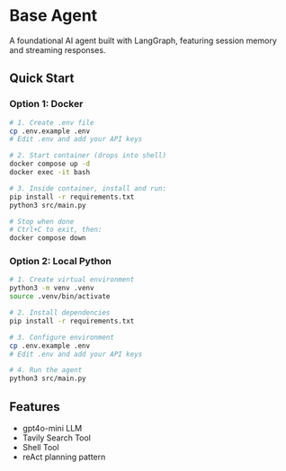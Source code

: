 # Base Agent

A foundational AI agent built with LangGraph, featuring session memory and streaming responses.

## Quick Start

### Option 1: Docker

```bash
# 1. Create .env file
cp .env.example .env
# Edit .env and add your API keys

# 2. Start container (drops into shell)
docker compose up -d
docker exec -it bash

# 3. Inside container, install and run:
pip install -r requirements.txt
python3 src/main.py

# Stop when done
# Ctrl+C to exit, then:
docker compose down
```

### Option 2: Local Python

```bash
# 1. Create virtual environment
python3 -m venv .venv
source .venv/bin/activate

# 2. Install dependencies
pip install -r requirements.txt

# 3. Configure environment
cp .env.example .env
# Edit .env and add your API keys

# 4. Run the agent
python3 src/main.py
```

## Features

- gpt4o-mini LLM
- Tavily Search Tool
- Shell Tool
- reAct planning pattern
